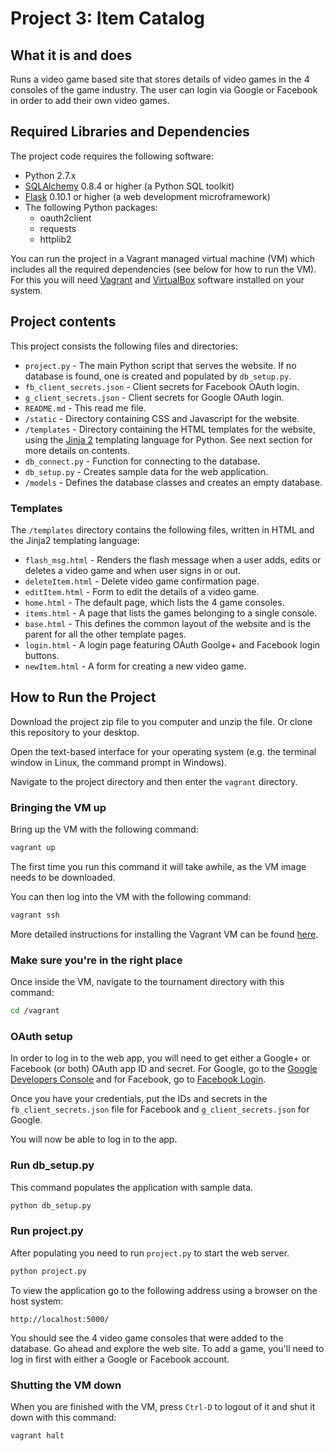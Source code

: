 # Project 3: Item Catalog

## What it is and does
Runs a video game based site that stores details of
video games in the 4 consoles of the game industry. The user can
login via Google or Facebook in order to add their own video games.

## Required Libraries and Dependencies
The project code requires the following software:

* Python 2.7.x
* [SQLAlchemy](http://www.sqlalchemy.org/) 0.8.4 or higher (a Python SQL toolkit)
* [Flask](http://flask.pocoo.org/) 0.10.1 or higher (a web development microframework)
* The following Python packages:
    * oauth2client
    * requests
    * httplib2


You can run the project in a Vagrant managed virtual machine (VM) which includes all the
required dependencies (see below for how to run the VM). For this you will need
[Vagrant](https://www.vagrantup.com/downloads) and
[VirtualBox](https://www.virtualbox.org/wiki/Downloads) software installed on your
system.

## Project contents
This project consists the following files and directories:

* `project.py` - The main Python script that serves the website. If no database
    is found, one is created and populated by `db_setup.py`.
* `fb_client_secrets.json` - Client secrets for Facebook OAuth login.
* `g_client_secrets.json` - Client secrets for Google OAuth login.
* `README.md` - This read me file.
* `/static` - Directory containing CSS and Javascript for the website.
* `/templates` - Directory containing the HTML templates for the website, using
    the [Jinja 2](http://jinja.pocoo.org/docs/dev/) templating language for Python.
    See next section for more details on contents.
* `db_connect.py` - Function for connecting to the database.
* `db_setup.py` - Creates sample data for the web application.
* `/models` - Defines the database classes and creates an empty database.

### Templates
The `/templates` directory contains the following files, written in HTML and the Jinja2
templating language:

* `flash_msg.html` - Renders the flash message when a user adds, edits
    or deletes a video game and when user signs in or out.
* `deleteItem.html` - Delete video game confirmation page.
* `editItem.html` - Form to edit the details of a video game.
* `home.html` - The default page, which lists the 4 game consoles.
* `items.html` - A page that lists the games belonging to a single console.
* `base.html` - This defines the common layout of the website and is the parent
    for all the other template pages.
* `login.html` - A login page featuring OAuth Goolge+ and Facebook login buttons.
* `newItem.html` - A form for creating a new video game.

## How to Run the Project
Download the project zip file to you computer and unzip the file. Or clone this
repository to your desktop.

Open the text-based interface for your operating system (e.g. the terminal
window in Linux, the command prompt in Windows).

Navigate to the project directory and then enter the `vagrant` directory.

### Bringing the VM up
Bring up the VM with the following command:

```bash
vagrant up
```

The first time you run this command it will take awhile, as the VM image needs to
be downloaded.

You can then log into the VM with the following command:

```bash
vagrant ssh
```

More detailed instructions for installing the Vagrant VM can be found
[here](https://www.udacity.com/wiki/ud197/install-vagrant).

### Make sure you're in the right place
Once inside the VM, navigate to the tournament directory with this command:

```bash
cd /vagrant
```

### OAuth setup
In order to log in to the web app, you will need to get either a Google+ or Facebook
(or both) OAuth app ID and secret. For Google, go to the
[Google Developers Console](https://console.developers.google.com/) and for Facebook,
go to [Facebook Login](https://developers.facebook.com/products/login).

Once you have your credentials, put the IDs and secrets in the `fb_client_secrets.json`
file for Facebook and `g_client_secrets.json` for Google.

You will now be able to log in to the app.

### Run db_setup.py
This command populates the application with sample data.

```bash
python db_setup.py
```

### Run project.py
After populating you need to run `project.py` to start the web server.

```bash
python project.py
```

To view the application go to the following address using a browser on the host system:

```
http://localhost:5000/
```

You should see the 4 video game consoles that were added to the database. Go ahead and
explore the web site. To add a game, you'll need to log in first with either a
Google or Facebook account.


### Shutting the VM down
When you are finished with the VM, press `Ctrl-D` to logout of it and shut it down
with this command:

```bash
vagrant halt
```

